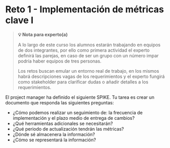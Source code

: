 # Reto 1 - Implementación de métricas clave I

> **💡 Nota para experto(a)**
>
> A lo largo de este curso los alumnos estarán trabajando en equipos de dos integrantes, por ello como primera actividad el experto definirá las parejas, en caso de ser un grupo con un número impar podría haber equipos de tres personas.
>
> Los retos buscan emular un entorno real de trabajo, en los mismos habrá descripciones vagas de los requerimientos y el experto fungirá como stakeholder para clarificar dudas o añadir detalles a los requerimientos.

El project manager ha definido el siguiente SPIKE. Tu tarea es crear un documento que responda las siguientes preguntas:

- ¿Cómo podemos realizar un seguimiento de: la frecuencia de implementación y el plazo medio de entrega de cambios?
- ¿Qué herramientas adicionales se necesitarán?
- ¿Qué periodo de actualización tendrán las métricas?
- ¿Dónde sé almacenera la información?
- ¿Cómo se representará la información?

